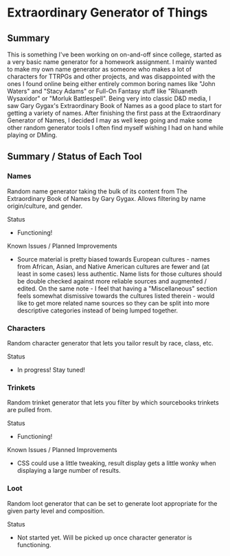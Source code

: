# Extraordinary Generator of Things

## Summary

This is something I've been working on on-and-off since college, started as a very basic name generator for a homework assignment. I mainly wanted to make my own name generator as someone who makes a lot of characters for TTRPGs and other projects, and was disappointed with the ones I found online being either entirely common boring names like "John Waters" and "Stacy Adams" or Full-On Fantasy stuff like "Riluaneth Wysaxidor" or "Morluk Battlespell". Being very into classic D&D media, I saw Gary Gygax's Extraordinary Book of Names as a good place to start for getting a variety of names. After finishing the first pass at the Extraordinary Generator of Names, I decided I may as well keep going and make some other random generator tools I often find myself wishing I had on hand while playing or DMing.

## Summary / Status of Each Tool

### Names

Random name generator taking the bulk of its content from The Extraordinary Book of Names by Gary Gygax. Allows filtering by name origin/culture, and gender.

Status

-   Functioning!

Known Issues / Planned Improvements

-   Source material is pretty biased towards European cultures - names from African, Asian, and Native American cultures are fewer and (at least in some cases) less authentic. Name lists for those cultures should be double checked against more reliable sources and augmented / edited. On the same note - I feel that having a "Miscellaneous" section feels somewhat dismissive towards the cultures listed therein - would like to get more related name sources so they can be split into more descriptive categories instead of being lumped together.

### Characters

Random character generator that lets you tailor result by race, class, etc.

Status

-   In progress! Stay tuned!

### Trinkets

Random trinket generator that lets you filter by which sourcebooks trinkets are pulled from.

Status

-   Functioning!

Known Issues / Planned Improvements

-   CSS could use a little tweaking, result display gets a little wonky when displaying a large number of results.

### Loot

Random loot generator that can be set to generate loot appropriate for the given party level and composition.

Status

-   Not started yet. Will be picked up once character generator is functioning.
